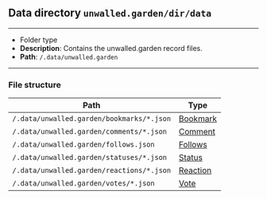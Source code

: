 ## Data directory `unwalled.garden/dir/data`

---

 - Folder type
 - **Description**: Contains the unwalled.garden record files.
 - **Path**: `/.data/unwalled.garden`

---

### File structure

|Path|Type|
|-|-|
|`/.data/unwalled.garden/bookmarks/*.json`|[Bookmark](/bookmark)|
|`/.data/unwalled.garden/comments/*.json`|[Comment](/comment)|
|`/.data/unwalled.garden/follows.json`|[Follows](/follows)|
|`/.data/unwalled.garden/statuses/*.json`|[Status](/status)|
|`/.data/unwalled.garden/reactions/*.json`|[Reaction](/reaction)|
|`/.data/unwalled.garden/votes/*.json`|[Vote](/vote)|
